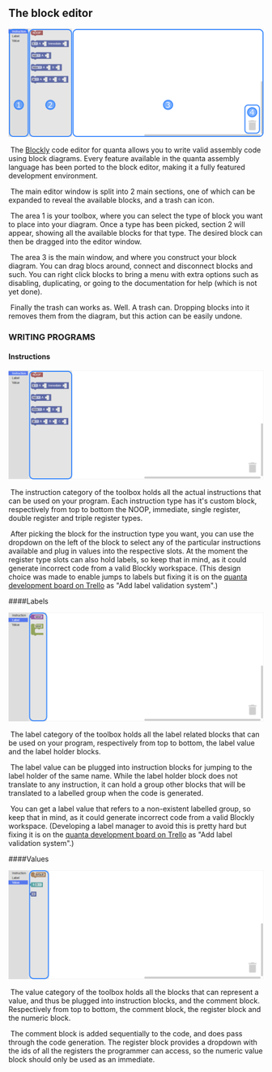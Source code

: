 ## The block editor

![The Blockly code editor](res/BlocklyEditor.png "The Blockly code editor")

​	The [Blockly](https://developers.google.com/blockly/) code editor for quanta allows you to write valid assembly code using block diagrams. Every feature available in the quanta assembly language has been ported to the block editor, making it a fully featured development environment.

​	The main editor window is split into 2 main sections, one of which can be expanded to reveal the available blocks, and a trash can icon.

​	The area 1 is your toolbox, where you can select the type of block you want to place into your diagram. Once a type has been picked, section 2 will appear, showing all the available blocks for that type. The desired block can then be dragged into the editor window.

​	The area 3 is the main window, and where you construct your block diagram. You can drag blocs around, connect  and disconnect blocks and such. You can right click blocks to bring a menu with extra options such as disabling, duplicating, or going to the documentation for help (which is not yet done).

​	Finally the trash can works as. Well. A trash can. Dropping blocks into it removes them from the diagram, but this action can be easily undone.

### WRITING PROGRAMS

#### Instructions

![The Blockly code editor](res/BlocklyInstructions.png "The Blockly code editor")

​	The instruction category of the toolbox holds all the actual instructions that can be used on your program. Each instruction type has it's custom block, respectively from top to bottom the NOOP, immediate, single register, double register and triple register types.

​	After picking the block for the instruction type you want, you can use the dropdown on the left of the block to select any of the particular instructions available and plug in values into the respective slots. At the moment the register type slots can also hold labels, so keep that in mind, as it could generate incorrect code from a valid Blockly workspace. (This design choice was made to enable jumps to labels but fixing it is on the [quanta development board on Trello](https://trello.com/b/ftTGVmk0/quanta) as "Add label validation system".)

####Labels

![The Blockly code editor](res/BlocklyLabels.png "The Blockly code editor")

​	The label category of the toolbox holds all the label related blocks that can be used on your program, respectively from top to bottom, the label value and the label holder blocks.

​	The label value can be plugged into instruction blocks for jumping to the label holder of the same name. While the label holder block does not translate to any instruction, it can hold a group other blocks that will be translated to a labelled group when the code is generated.

​	You can get a label value that refers to a non-existent labelled group, so keep that in mind, as it could generate incorrect code from a valid Blockly workspace. (Developing a label manager to avoid this is pretty hard but fixing it is on the [quanta development board on Trello](https://trello.com/b/ftTGVmk0/quanta) as "Add label validation system".)

####Values

![The Blockly code editor](res/BlocklyValues.png "The Blockly code editor")

​	The value category of the toolbox holds all the blocks that can represent a value, and thus be plugged into instruction blocks, and the comment block. Respectively from top to bottom, the comment block, the register block and the numeric block.

​	The comment block is added sequentially to the code, and does pass through the code generation. The register block provides a dropdown with the ids of all the registers the programmer can access, so the numeric value block should only be used as an immediate.
